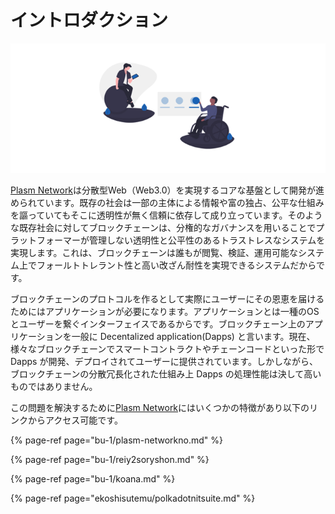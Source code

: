 # イントロダクション

![](.gitbook/assets/sukurnshotto-2020-06-29-173257png.png)

[Plasm Network](https://www.plasmnet.io/)は分散型Web（Web3.0）を実現するコアな基盤として開発が進められています。既存の社会は一部の主体による情報や富の独占、公平な仕組みを謳っていてもそこに透明性が無く信頼に依存して成り立っています。そのような既存社会に対してブロックチェーンは、分権的なガバナンスを用いることでプラットフォーマーが管理しない透明性と公平性のあるトラストレスなシステムを実現します。これは、ブロックチェーンは誰もが閲覧、検証、運用可能なシステム上でフォールトトレラント性と高い改ざん耐性を実現できるシステムだからです。

ブロックチェーンのプロトコルを作るとして実際にユーザーにその恩恵を届けるためにはアプリケーションが必要になります。アプリケーションとは一種のOSとユーザーを繋ぐインターフェイスであるからです。ブロックチェーン上のアプリケーションを一般に Decentalized application\(Dapps\) と言います。現在、様々なブロックチェーンでスマートコントラクトやチェーンコードといった形で Dapps が開発、デプロイされてユーザーに提供されています。しかしながら、ブロックチェーンの分散冗長化された仕組み上 Dapps の処理性能は決して高いものではありません。

この問題を解決するために[Plasm Network](https://www.plasmnet.io/)にはいくつかの特徴があり以下のリンクからアクセス可能です。

{% page-ref page="bu-1/plasm-networkno.md" %}

{% page-ref page="bu-1/reiy2soryshon.md" %}

{% page-ref page="bu-1/koana.md" %}

{% page-ref page="ekoshisutemu/polkadotnitsuite.md" %}

